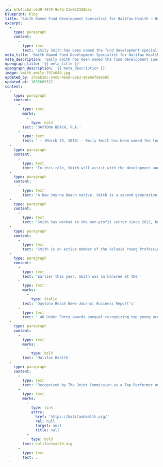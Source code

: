 ```yaml
---
id: bfb4ccbd-c6d9-4878-9e4b-21e032158b5c
blueprint: blog
title: 'Smith Named Fund Development Specialist for Halifax Health – Hospice'
excerpt:
  -
    type: paragraph
    content:
      -
        type: text
        text: 'Emily Smith has been named the fund development specialist for Halifax Health – Hospice, a not-for-profit organization that provides hospice care services and programs to residents in Volusia, Flagler, Orange and Osceola counties.'
meta_title: 'Smith Named Fund Development Specialist for Halifax Health – Hospice'
meta_description: 'Emily Smith has been named the fund development specialist for Halifax Health – Hospice, a not-for-profit organization that provides hospice care services.'
opengraph_title: '{{ meta_title }}'
opengraph_description: '{{ meta_description }}'
image: smith_emily-797x640.jpg
updated_by: 370ab10c-b4c0-4aad-88e3-96966f89e595
updated_at: 1695669322
content:
  -
    type: paragraph
    content:
      -
        type: text
        marks:
          -
            type: bold
        text: 'DAYTONA BEACH, FLA.'
      -
        type: text
        text: ' – (March 23, 2018) – Emily Smith has been named the fund development specialist for Halifax Health – Hospice, a not-for-profit organization that provides hospice care services and programs to residents in Volusia, Flagler, Orange and Osceola counties.'
  -
    type: paragraph
    content:
      -
        type: text
        text: 'In this role, Smith will assist with the development and growth of Halifax Health – Hospice’s annual, major and capital fundraising campaigns.'
  -
    type: paragraph
    content:
      -
        type: text
        text: "A New Smyrna Beach native, Smith is a second generation graduate of New Smyrna Beach High School.\_ In 2013, she received a Bachelor of Science in Public Relations with an outside concentration in Non-Profit Management from the University of Florida in Gainesville."
  -
    type: paragraph
    content:
      -
        type: text
        text: 'Smith has worked in the non-profit sector since 2012, having most recently served as the community development manager for the American Cancer Society.'
  -
    type: paragraph
    content:
      -
        type: text
        text: "Smith is an active member of the Volusia Young Professionals Group where she serves as co-chairman of the Community Service Committee and is also a board member of the Volusia Chapter of Women United.\_ She has previously donated her time and talents to several local community organizations and events, including: the Florida United Methodist Children’s Home, FUTURES Foundation for Volusia County, the Boys and Girls Clubs of Volusia/Flagler Counties, Adopt A Beach, and Making Strides of Volusia – Flagler."
  -
    type: paragraph
    content:
      -
        type: text
        text: 'Earlier this year, Smith was an honoree at the '
      -
        type: text
        marks:
          -
            type: italic
        text: 'Daytona Beach News-Journal Business Report’s'
      -
        type: text
        text: ' 40 Under Forty awards banquet recognizing top young professionals in Volusia and Flagler counties.'
  -
    type: paragraph
    content:
      -
        type: text
        marks:
          -
            type: bold
        text: 'Halifax Health'
  -
    type: paragraph
    content:
      -
        type: text
        text: "Recognized by The Joint Commission as a Top Performer on Key Quality Measures, Halifax Health serves Volusia and Flagler counties, providing a continuum of healthcare services through a network of organizations including a tertiary hospital, community hospital, freestanding emergency department, an urgent care, psychiatric services, a cancer treatment center with five outreach locations, the area’s largest hospice, a center for inpatient rehabilitation, primary care walk-in clinics, a walk-in clinic specializing in women’s health, a pediatric care community clinic, three children’s medical practices, a home healthcare agency, and an exclusive provider organization.\_ Halifax Health offers the area’s only Level II Trauma Center, Comprehensive Stroke Center, Pediatric Intensive Care Unit, Pediatric Emergency Department, Child and Adolescent Behavioral Services, complete Neurosurgical Services, OB Emergency Department and Level II Neonatal Intensive Care Unit that cares for babies born as early as 28 weeks.\_ For more information, visit "
      -
        type: text
        marks:
          -
            type: link
            attrs:
              href: 'https://halifaxhealth.org/'
              rel: null
              target: null
              title: null
          -
            type: bold
        text: halifaxhealth.org
      -
        type: text
        text: .
---
```

